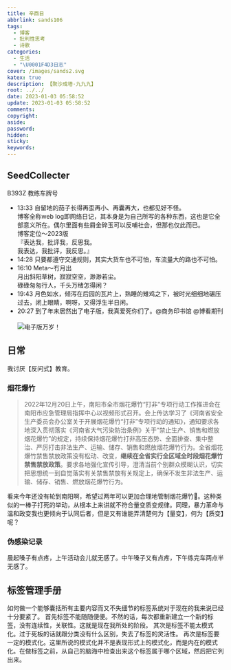 ```yaml
---
title: 辛酉日
abbrlink: sands106
tags:
  - 博客
  - 批判性思考
  - 诗歌
categories:
  - 生活
  - "\U0001F4D3日志"
cover: /images/sands2.svg
katex: true
description: 【聚沙成塔·九九九】
root: ../../
date: 2023-01-03 05:58:52
update: 2023-01-03 05:58:52
comments:
copyright:
aside:
password:
hidden:
sticky:
keywords:
---
```


## SeedCollecter
B393Z 教练车牌号
- 13:33 自留地的茄子长得再歪再小、再囊再大，也都见好不怪。<br>博客全称web log即网络日记，其本身是为自己所写的各种东西，这也是它全部意义所在。偶尔里面有些屑金碎玉可以反哺社会，但那也仅此而已。<br>博客定位～2023版<br>『表达我，批评我，反思我。<br>我表达，我批评，我反思。』
- 14:28 只要都遵守交通规则，其实大货车也不可怕，车流量大的路也不可怕。
- 16:10 Meta～冇月出<br>月出斜阳草树，寂寂空空，渺渺若尘。<br>碌碌匆匆行人，千头万绪怎得闲？
- 19:43 月色如水，倾泻在后园的瓦片上，熟睡的雉鸡之下，被时光细细地碾压过去，闭上眼睛，啊呀，又得浮生半日闲。
- 20:27 到了年末居然出了电子版，我真爱死你们了。@商务印书馆 @博看期刊<br><br>![电子版万岁！](/images/20230102/Pasted%20Image%2020230103202555.jpeg)

## 日常
我讨厌【反问式】教育。
### 烟花爆竹
> 2022年12月20日上午，南阳市全市烟花爆竹“打非”专项行动工作推进会在南阳市应急管理局指挥中心以视频形式召开。会上传达学习了《河南省安全生产委员会办公室关于开展烟花爆竹“打非”专项行动的通知》，通知要求各地深入贯彻落实《河南省大气污染防治条例》关于“禁止生产、销售和燃放烟花爆竹”的规定，持续保持烟花爆竹打非高压态势、全面排查、集中整治、严厉打击非法生产、运输、储存、销售和燃放烟花爆竹行为。全省烟花爆竹禁售禁放政策没有松动、改变，**继续在全省实行全区域全时段烟花爆竹禁售禁放政策**。要求各地强化宣传引导，澄清当前个别群众模糊认识，切实把思想统一到自觉落实有关禁售禁放有关规定上，确保不发生非法生产、运输、储存、销售、燃放烟花爆竹行为。

看来今年还没有轮到南阳啊，希望过两年可以更加合理地管制烟花爆竹🧨。这种类似的一棒子打死的举动，从根本上来讲就不符合量变质变规律。同理，暴力革命与温和政变我也更倾向于认同后者，但是又有谁能弄清楚何为【量变】，何为【质变】呢？

### 伪感染记录
晨起嗓子有点疼，上午活动会儿就无感了。中午嗓子又有点疼，下午练完车两点半无感了。

## 标签管理手册
如何做一个能够囊括所有主要内容而又不失细节的标签系统对于现在的我来说已经十分要紧了。
首先标签不能随随便便。不然的话，每次都重新建立一个新的标签，没有连续性，关联性。这就是现在我所处的阶段。
其次是标签不能太模式化。过于死板的话就跟分类没有什么区别，失去了标签的灵活性。
再次是标签要一定的模式化。这里所说的模式化并不是表现形式上的模式化，而是内在的模式化。在做标签之前，从自己的脑海中检查出来这个标签属于哪个区域，然后把它列出来。
